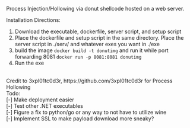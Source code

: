 Process Injection/Hollowing via donut shellcode hosted on a web server.

Installation Directions:
<br>
1. Download the executable, dockerfile, server script, and setup script
2. Place the dockerfile and setup script in the same directory. Place the server script in ./serv/ and whatever exes you want in ./exe
3. build the image `docker build -t donutimg` and run it while port forwarding 8081 `docker run -p 8081:8081 donutimg`
4. Run the exe
<br>
Credit to 3xpl01tc0d3r, https://github.com/3xpl01tc0d3r for Process Hollowing
<br>
Todo:
<br>
[-] Make deployment easier
<br>
[-] Test other .NET executables
<br>
[-] Figure a fix to python/go or any way to not have to utilize wine 
<br>
[-] Implement SSL to make payload download more sneaky?
